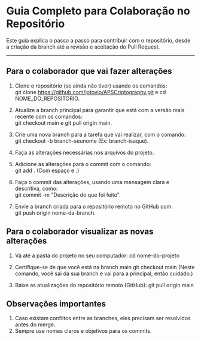 # Guia Completo para Colaboração no Repositório

Este guia explica o passo a passo para contribuir com o repositório, desde a criação da branch até a revisão e aceitação do Pull Request.

---

## Para o colaborador que vai fazer alterações

1. Clone o repositório (se ainda não tiver) usando os comandos:  
git clone https://github.com/jotovio/APSCriptography.git e cd NOME_DO_REPOSITORIO.

2. Atualize a branch principal para garantir que está com a versão mais recente com os comandos:  
git checkout main e git pull origin main.

3. Crie uma nova branch para a tarefa que vai realizar, com o comando:  
git checkout -b branch-seunome (Ex: branch-isaque).

4. Faça as alterações necessárias nos arquivos do projeto.

5. Adicione as alterações para o commit com o comando:  
git add . (Com espaço e .)

6. Faça o commit das alterações, usando uma mensagem clara e descritiva, como:  
git commit -m "Descrição do que foi feito".

7. Envie a branch criada para o repositório remoto no GitHub com:  
git push origin nome-da-branch.


## Para o colaborador visualizar as novas alterações

1. Vá até a pasta do projeto no seu computador:
cd nome-do-projeto

2. Certifique-se de que você está na branch main
git checkout main (Neste comando, você sai da sua branch e vai para a principal, então cuidado.)

3. Baixe as atualizações do repositório remoto (GitHub):
git pull origin main

## Observações importantes

1. Caso existam conflitos entre as branches, eles precisam ser resolvidos antes do merge.  
2. Sempre use nomes claros e objetivos para os commits.